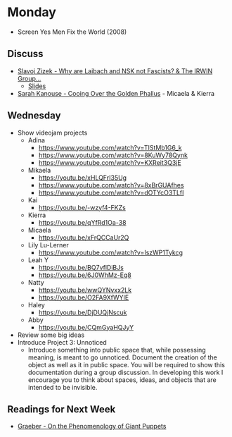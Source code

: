 # Monday

+ Screen Yes Men Fix the World (2008)

## Discuss
+ [Slavoj Zizek - Why are Laibach and NSK not Fascists? & The IRWIN Group...](../texts/nsk.pdf)
	+ [Slides](https://docs.google.com/presentation/d/1iZX1x3lL0t5dnLw_UCRamd3rISqKjWCRWjybiMzLrS0/edit?usp=sharing)
+ [Sarah Kanouse - Cooing Over the Golden Phallus](../texts/Cooing_Over_the_Golden_Phallus.pdf) - Micaela & Kierra

## Wednesday

+ Show videojam projects
	+ Adina
		+ https://www.youtube.com/watch?v=TIStMb1G6_k
		+ https://www.youtube.com/watch?v=8KuWy78Qynk
		+ https://www.youtube.com/watch?v=KXReit3Q3jE
	+ Mikaela
		+ https://youtu.be/xHLQFrI35Ug
		+ https://www.youtube.com/watch?v=8xBrGUAfhes
		+ https://www.youtube.com/watch?v=dOTYcO3TLfI
	+ Kai
		+ https://youtu.be/-wzyf4-FKZs
	+ Kierra
		+ https://youtu.be/qYfRd1Oa-38
	+ Micaela
		+ https://youtu.be/xFrQCCaUr2Q
	+ Lily Lu-Lerner
		+ https://www.youtube.com/watch?v=IszWP1Tykcg
	+ Leah Y
		+ https://youtu.be/BQ7vflDiBJs
		+ https://youtu.be/6J0WhMz-Eq8
	+ Natty
		+ https://youtu.be/wwQYNvxx2Lk
		+ https://youtu.be/O2FA9XfWYIE
	+ Haley
		+ https://youtu.be/DjDUQjNscuk
	+ Abby
		+ https://youtu.be/CQmGyaHQJyY
+ Review some big ideas
+ Introduce Project 3: Unnoticed
	+ Introduce something into public space that, while possessing meaning, is meant to go unnoticed. Document the creation of the object as well as it in public space. You will be required to show this documentation during a group discussion. In developing this work I encourage you to think about spaces, ideas, and objects that are intended to be invisible.

## Readings for Next Week

+ [Graeber - On the Phenomenology of Giant Puppets](../texts/graeber_puppets.pdf)

